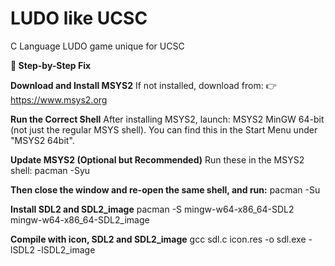 # LUDO like UCSC

C Language LUDO game unique for UCSC


**🔧 Step-by-Step Fix**

**Download and Install MSYS2**
If not installed, download from:
👉 <https://www.msys2.org>

**Run the Correct Shell**
After installing MSYS2, launch:
MSYS2 MinGW 64-bit (not just the regular MSYS shell).
You can find this in the Start Menu under "MSYS2 64bit".

**Update MSYS2 (Optional but Recommended)**
Run these in the MSYS2 shell:
pacman -Syu

**Then close the window and re-open the same shell, and run:**
pacman -Su

**Install SDL2 and SDL2_image**
pacman -S mingw-w64-x86_64-SDL2 mingw-w64-x86_64-SDL2_image

**Compile with icon, SDL2 and SDL2_image**
gcc sdl.c icon.res -o sdl.exe -lSDL2 -lSDL2_image